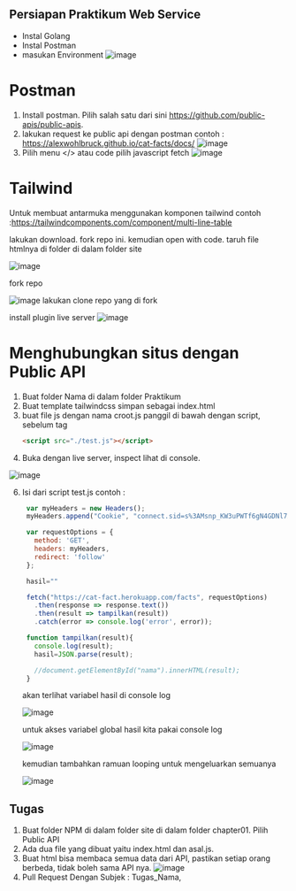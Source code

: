 ## Persiapan Praktikum Web Service

- Instal Golang
- Instal Postman
- masukan Environment
![image](https://user-images.githubusercontent.com/15622730/225916958-5f2ffcb5-0f98-4c76-83ff-d686673f9015.png)

# Postman

1. Install postman. Pilih salah satu dari sini https://github.com/public-apis/public-apis. 
2. lakukan request ke public api dengan postman contoh : https://alexwohlbruck.github.io/cat-facts/docs/
![image](https://user-images.githubusercontent.com/11188109/218394186-d8621df9-9e04-4e7e-9d5f-bb6e84032db1.png)
3. Pilih menu </> atau code pilih javascript fetch
![image](https://user-images.githubusercontent.com/11188109/218394378-778f0deb-f3fd-4d3b-a276-1987c16bc76b.png)

# Tailwind

Untuk membuat antarmuka menggunakan komponen tailwind contoh :https://tailwindcomponents.com/component/multi-line-table

lakukan download. fork repo ini. kemudian open with code. taruh file htmlnya di folder di dalam folder site

![image](https://user-images.githubusercontent.com/15622730/225920294-1ed3649f-d71c-4094-9824-8c708a159716.png)

fork repo

![image](https://user-images.githubusercontent.com/15622730/225920374-001f7963-1b51-4848-b812-f6e3ce18e869.png)
lakukan clone repo yang di fork

install plugin live server
![image](https://user-images.githubusercontent.com/11188109/218396548-483f109a-c88c-4bc6-96d0-5d784a447556.png)


# Menghubungkan situs dengan Public API

1. Buat folder Nama di dalam folder Praktikum
2. Buat template tailwindcss simpan sebagai index.html
3. buat file js dengan nama croot.js panggil di bawah dengan script, sebelum tag </body>
    ```html
    <script src="./test.js"></script>
    ```
4. Buka dengan live server, inspect lihat di console.

![image](https://user-images.githubusercontent.com/15622730/225922088-3f53696e-7b02-4c01-9705-dbfe040b9745.png)

6. Isi dari script test.js contoh :
   ```js
    var myHeaders = new Headers();
    myHeaders.append("Cookie", "connect.sid=s%3AMsnp_KW3uPWTf6gN4GDNl7XAoOShdRL2.VK05aaDbN1FeG%2BScGHtOuxENv5s2ABoZZzLpqN%2FUbZs");

    var requestOptions = {
      method: 'GET',
      headers: myHeaders,
      redirect: 'follow'
    };

    hasil=""

    fetch("https://cat-fact.herokuapp.com/facts", requestOptions)
      .then(response => response.text())
      .then(result => tampilkan(result))
      .catch(error => console.log('error', error));

    function tampilkan(result){
      console.log(result);
      hasil=JSON.parse(result);

      //document.getElementById("nama").innerHTML(result);
    }
    ```
    
    akan terlihat variabel hasil di console log
    
    ![image](https://user-images.githubusercontent.com/15622730/225922649-e45e3e0f-3214-4698-81be-1976de9f135a.png)    
    
    untuk akses variabel global hasil kita pakai console log
    
    ![image](https://user-images.githubusercontent.com/15622730/225923912-ad48cb50-168f-4aca-9df2-7bc29dd0b360.png)
    
    kemudian tambahkan ramuan looping untuk mengeluarkan semuanya
    
    ![image](https://user-images.githubusercontent.com/11188109/218428781-5b8a7467-b027-48e6-aaf2-8437be0ec8c8.png)
    

## Tugas

1. Buat folder NPM di dalam folder site di dalam folder chapter01. Pilih Public API
2. Ada dua file yang dibuat yaitu index.html dan asal.js. 
3. Buat html bisa membaca semua data dari API, pastikan setiap orang berbeda, tidak boleh sama API nya.
    ![image](https://user-images.githubusercontent.com/11188109/218429415-dc895212-8982-4d73-9010-32cf5e72906f.png)
4. Pull Request Dengan Subjek : Tugas_Nama, 




